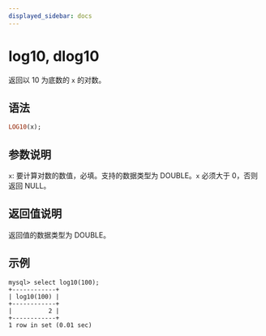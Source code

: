 ```yaml
---
displayed_sidebar: docs
---
```


# log10, dlog10



返回以 10 为底数的 `x` 的对数。

## 语法

```Haskell
LOG10(x);
```

## 参数说明

`x`: 要计算对数的数值，必填。支持的数据类型为 DOUBLE。`x` 必须大于 0，否则返回 NULL。

## 返回值说明

返回值的数据类型为 DOUBLE。

## 示例

```Plain Text
mysql> select log10(100);
+------------+
| log10(100) |
+------------+
|          2 |
+------------+
1 row in set (0.01 sec)
```